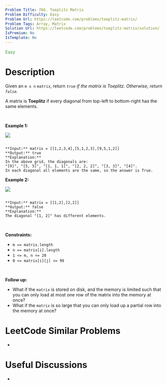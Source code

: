 ```yaml
---
Problem Title: 766. Toeplitz Matrix
Problem Difficulty: Easy
Problem Url: https://leetcode.com/problems/toeplitz-matrix/
Problem Tags: Array, Matrix
Solution Url: https://leetcode.com/problems/toeplitz-matrix/solution/
IsPremium: No
IsTemplate: No
---
```


<span style="color: rgb(67, 160, 71);">Easy</span>

# Description

Given an `m x n` `matrix`, return *`true` if the matrix is Toeplitz. Otherwise, return `false`.*


A matrix is **Toeplitz** if every diagonal from top-left to bottom-right has the same elements.


 


**Example 1:**


![](https://assets.leetcode.com/uploads/2020/11/04/ex1.jpg)

```

**Input:** matrix = [[1,2,3,4],[5,1,2,3],[9,5,1,2]]
**Output:** true
**Explanation:**
In the above grid, the diagonals are:
"[9]", "[5, 5]", "[1, 1, 1]", "[2, 2, 2]", "[3, 3]", "[4]".
In each diagonal all elements are the same, so the answer is True.

```

**Example 2:**


![](https://assets.leetcode.com/uploads/2020/11/04/ex2.jpg)

```

**Input:** matrix = [[1,2],[2,2]]
**Output:** false
**Explanation:**
The diagonal "[1, 2]" has different elements.

```

 


**Constraints:**


* `m == matrix.length`
* `n == matrix[i].length`
* `1 <= m, n <= 20`
* `0 <= matrix[i][j] <= 99`


 


**Follow up:**


* What if the `matrix` is stored on disk, and the memory is limited such that you can only load at most one row of the matrix into the memory at once?
* What if the `matrix` is so large that you can only load up a partial row into the memory at once?




# LeetCode Similar Problems

- []()

# Useful Discussions

- []()
